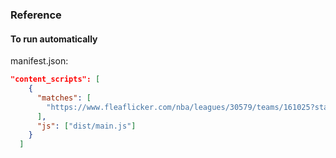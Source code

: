### Reference

#### To run automatically

manifest.json:

```json
"content_scripts": [
    {
      "matches": [
        "https://www.fleaflicker.com/nba/leagues/30579/teams/161025?statType=0"
      ],
      "js": ["dist/main.js"]
    }
  ]
```

